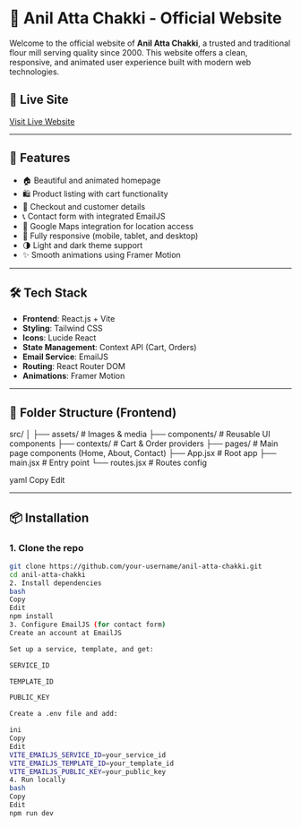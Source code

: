 # 🌾 Anil Atta Chakki - Official Website

Welcome to the official website of **Anil Atta Chakki**, a trusted and traditional flour mill serving quality since 2000. This website offers a clean, responsive, and animated user experience built with modern web technologies.

## 🔗 Live Site

[Visit Live Website](https://your-deployed-url.com)

---

## 🚀 Features

- 🏠 Beautiful and animated homepage
- 🛍️ Product listing with cart functionality
- 🧾 Checkout and customer details
- 📞 Contact form with integrated EmailJS
- 📍 Google Maps integration for location access
- 📱 Fully responsive (mobile, tablet, and desktop)
- 🌗 Light and dark theme support
- ✨ Smooth animations using Framer Motion

---

## 🛠 Tech Stack

- **Frontend**: React.js + Vite
- **Styling**: Tailwind CSS
- **Icons**: Lucide React
- **State Management**: Context API (Cart, Orders)
- **Email Service**: EmailJS
- **Routing**: React Router DOM
- **Animations**: Framer Motion

---

## 📁 Folder Structure (Frontend)

src/
│
├── assets/ # Images & media
├── components/ # Reusable UI components
├── contexts/ # Cart & Order providers
├── pages/ # Main page components (Home, About, Contact)
├── App.jsx # Root app
├── main.jsx # Entry point
└── routes.jsx # Routes config

yaml
Copy
Edit

---

## 📦 Installation

### 1. Clone the repo

```bash
git clone https://github.com/your-username/anil-atta-chakki.git
cd anil-atta-chakki
2. Install dependencies
bash
Copy
Edit
npm install
3. Configure EmailJS (for contact form)
Create an account at EmailJS

Set up a service, template, and get:

SERVICE_ID

TEMPLATE_ID

PUBLIC_KEY

Create a .env file and add:

ini
Copy
Edit
VITE_EMAILJS_SERVICE_ID=your_service_id
VITE_EMAILJS_TEMPLATE_ID=your_template_id
VITE_EMAILJS_PUBLIC_KEY=your_public_key
4. Run locally
bash
Copy
Edit
npm run dev